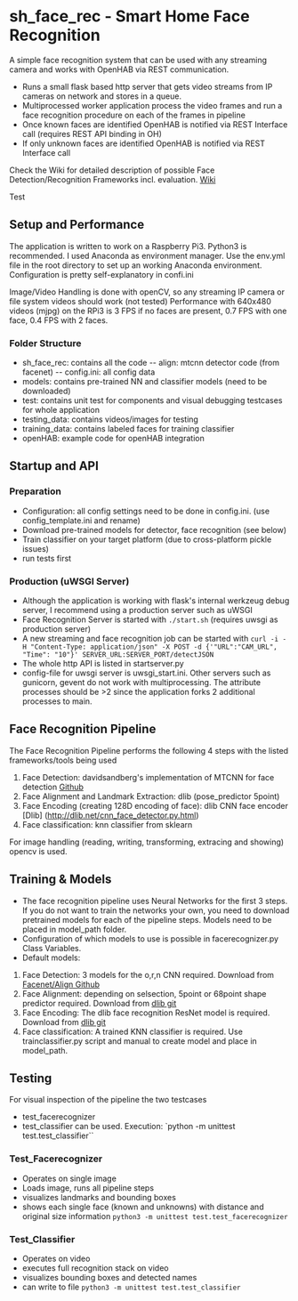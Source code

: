 # sh_face_rec - Smart Home Face Recognition
A simple face recognition system that can be used with any streaming camera and works with OpenHAB via REST communication.
- Runs a small flask based http server that gets video streams from IP cameras on network and stores in a queue.
- Multiprocessed worker application process the video frames and run a face recognition procedure on each of the frames in pipeline
- Once known faces are identified OpenHAB is notified via REST Interface call (requires REST API binding in OH)
- If only unknown faces are identified OpenHAB is notified via REST Interface call

Check the Wiki for detailed description of possible Face Detection/Recognition Frameworks incl. evaluation.
[Wiki](https://github.com/kaschmo/sh_face_rec/wiki/Framework-comparison)

Test

## Setup and Performance
The application is written to work on a Raspberry Pi3.
Python3 is recommended.
I used Anaconda as environment manager. Use the env.yml file in the root directory to set up an working Anaconda environment.
Configuration is pretty self-explanatory in confi.ini

Image/Video Handling is done with openCV, so any streaming IP camera or file system videos should work (not tested)
Performance with 640x480 videos (mjpg) on the RPi3 is 3 FPS if no faces are present, 0.7 FPS with one face, 0.4 FPS with 2 faces.

### Folder Structure
- sh_face_rec: contains all the code
-- align: mtcnn detector code (from facenet)
-- config.ini: all config data
- models: contains pre-trained NN and classifier models (need to be downloaded)
- test: contains unit test for components and visual debugging testcases for whole application
- testing_data: contains videos/images for testing
- training_data: contains labeled faces for training classifier
- openHAB: example code for openHAB integration

## Startup and API
### Preparation
- Configuration: all config settings need to be done in config.ini. (use config_template.ini and rename)
- Download pre-trained models for detector, face recognition (see below)
- Train classifier on your target platform (due to cross-platform pickle issues)
- run tests first

### Production (uWSGI Server)
- Although the application is working with flask's internal werkzeug debug server, I recommend using a production server such as uWSGI
- Face Recognition Server is started with 
`./start.sh` (requires uwsgi as production server)
- A new streaming and face recognition job can be started with
`curl -i -H "Content-Type: application/json" -X POST -d {'"URL":"CAM_URL", "Time": "10"}' SERVER_URL:SERVER_PORT/detectJSON`
- The whole http API is listed in startserver.py
- config-file for uwsgi server is uwsgi_start.ini. Other servers such as gunicorn, gevent do not work with multiprocessing. The attribute processes should be >2 since the application forks 2 additional processes to main.

## Face Recognition Pipeline
The Face Recognition Pipeline performs the following 4 steps with the listed frameworks/tools being used
1. Face Detection: davidsandberg's implementation of MTCNN for face detection [Github](https://github.com/davidsandberg/facenet/tree/master/src/align)
2. Face Alignment and Landmark Extraction: dlib (pose_predictor 5point)
3. Face Encoding (creating 128D encoding of face): dlib CNN face encoder [Dlib] (http://dlib.net/cnn_face_detector.py.html)
4. Face classification: knn classifier from sklearn

For image handling (reading, writing, transforming, extracing and showing) opencv is used.

## Training & Models
- The face recognition pipeline uses Neural Networks for the first 3 steps. If you do not want to train the networks your own, you need to download pretrained models for each of the pipeline steps. Models need to be placed in model_path folder.
- Configuration of which models to use is possible in facerecognizer.py Class Variables. 
- Default models: 
1. Face Detection: 3 models for the o,r,n CNN required. Download from [Facenet/Align Github](https://github.com/davidsandberg/facenet/tree/master/src/align)
2. Face Alignment: depending on selsection, 5point or 68point shape predictor required. Download from [dlib git](https://github.com/davisking/dlib-models)
3. Face Encoding: The dlib face recognition ResNet model is required. Download from [dlib git](https://github.com/davisking/dlib-models)
4. Face classification: A trained KNN classifier is required. Use trainclassifier.py script and manual to create model and place in model_path.

## Testing
For visual inspection of the pipeline the two testcases
- test_facerecognizer 
- test_classifier can be used.
Execution: `python -m unittest test.test_classifier``

### Test_Facerecognizer
- Operates on single image
- Loads image, runs all pipeline steps
- visualizes landmarks and bounding boxes
- shows each single face (known and unknowns) with distance and original size information
`python3 -m unittest test.test_facerecognizer`

### Test_Classifier
- Operates on video
- executes full recognition stack on video
- visualizes bounding boxes and detected names
- can write to file
`python3 -m unittest test.test_classifier`
